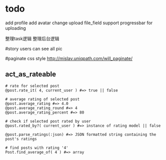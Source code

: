 # todo
add profile
add avatar
change upload file_field
support progressbar for uploading

整理task逻辑
整理后台逻辑

#story
users can see all pic

#paginate css style
    http://mislav.uniqpath.com/will_paginate/

## act_as_rateable

    # rate for selected post
    @post.rate_it( 4, current_user ) #=> true || false

    # average rating of selected post
    @post.average_rating #=> 4.0
    @post.average_rating_round #=> 4
    @post.average_rating_percent #=> 80

    # check if selected post rated by user
    @post.rated_by?( current_user ) #=> instance of rating model || false

    @post.parse_ratings(:json) #=> JSON formatted string containing the post's ratings

    # find posts with rating '4'
    Post.find_average_of( 4 ) #=> array